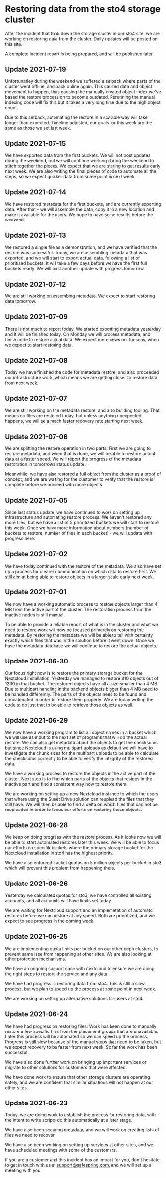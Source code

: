 # Restoring data from the sto4 storage cluster

After the incident that took down the storage cluster in our sto4 site, we are
working on restoring data from the cluster. Daily updates will be posted on
this site.

A complete incident report is being prepared, and will be published later.

## Update 2021-07-19

Unfortunatley during the weekend we suffered a setback where parts of the
cluster went offline, and back online again. This caused data and object
movement to happen, thus causing the manually created object index we've based
the restore process on to become outdated. Rerunning the manual indexing code
will fix this but it takes a very long time due to the high object count.

Due to this setback, automating the restore in a scalable way will take longer
than expected. Timeline adjusted, our goals for this week are the same as those
we set last week.

## Update 2021-07-15

We have exported data from the first buckets. We will not post updates during
the weekend, but we will continue working during the weekend to stitch together
the pieces. We expect that we are staring to get results early next week. We
are also writing the final pieces of code to automate all the steps, so we
expect quicker data from some point in next week.

## Update 2021-07-14

We have restored metadata for the first buckets, and are currently exporting
data. After that - we will assemble the data, copy it to a new location and
make it available for the users. We hope to have some results before the
weekend.

## Update 2021-07-13

We restored a single file as a demonstration, and we have verified that the
restore was successful. Today, we are assembling metadata that was exported,
and we will start to export actual data, following a list of prioritized
buckets. It will take a few days before we have the first full buckets ready.
We will post another update with progress tomorrow.

## Update 2021-07-12

We are still working on assembing metadata. We expect to start restoring data
tomorrow.

## Update 2021-07-09

There is not much to report today. We started exporting metadata yesterday and
it will be finished today. On Monday we will process metadata, and finish code
to restore actual data. We expect more news on Tuesday, when we expect to start
restoring data.

## Update 2021-07-08

Today we have finished the code for metadata restore, and also proceeded our
infrastructure work, which means we are getting closer to restore data from
next week.

## Update 2021-07-07

We are still working on the metadata restore, and also building tooling. That
means no files are restored today, but unless anything unexpected happens, we
will se a much faster recovery rate starting next week. 

## Update 2021-07-06

We are splitting the restore operation in two parts: First we are going to
restore metadata, and when that is done, we will be able to restore actual data
at a faster speed. We will report the progress of the metadata restoration in
tomorrows status update.

Meanwhile, we have also restored a full object from the cluster as a proof of
concept, and we are waiting for the customer to verify that the restore is
complete before we proceed with more objects.

## Update 2021-07-05

Since last status update, we have continued to work on setting up
infrastructure and automating restore process. We haven't restored any more
files, but we have a list of 5 prioritized buckets we will start to restore
this week. Once we have more information about numbers (number of buckets to
restore, number of files in each bucket) - we will update with progress here.

## Update 2021-07-02

We have today continued with the restore of the metadata. We also have set up a
process for clearer communication on which data to restore first. We still aim
at being able to restore objects in a larger scale early next week.

## Update 2021-07-01

We now have a working automatic process to restore objects larger than 4 MB
from the active part of the cluster. The restoration process from the inactive
nodes is still manual.

To be able to provide a reliable report of what is in the cluster and what we
need to restore work will now be focused primarely on restoring the metadata.
By restoring the metadata we will be able to tell with certainty exactly which
files that was in the solution before it went down. Once we have the metadata
database we will continue to restore the actual objects.


## Update 2021-06-30

Our focus right now is to restore the primary storage bucket for the Nextcloud
installation. Yesterday we managed to restore 810 objects out of 1230 in that
bucket. The restored objects have all a size smaller than 4 MB. Due to
multipart handling in the backend objects bigger than 4 MB need to be handled
differently. The parts of the objects need to be found and concatenated in
order to restore them properly. We are today writing the code to do just that
to be able to retrieve those objects as well.


## Update 2021-06-29

We now have a working program to list all object names in a bucket which we
will use as input to the next set of programs that will do the actual restore.
We can also get metadata about the objects to get the checksums but since
Nextcloud is using multipart uploads as default we will have to investigate the
chunk sizes for the multipart uploads to be able to calculate the checksums
correctly to be able to verify the integrity of the restored data.

We have a working process to restore the objects in the active part of the
cluster. Next step is to find which parts of the objects that resides in the
inactive part and find a consistent way how to restore them.

We are working on setting up a new Nextcloud instance to which the users that
where using the Sunet Drive solution can reupload the files that they still
have. We will then be able to find a delta on which files that can not be
reuploaded in order to focus our efforts on restoring those objects.


## Update 2021-06-28

We keep on doing progress with the restore process. As it looks now we will be
able to start automated restores later this week. We will be able to focus our
efforts on specifik buckets where the primary storage bucket for the Nextcloud
installation in sto4 has the highest priority.

We have also enforced bucket quotas on 5 million objects per bucket in sto3
which will prevent this problem from happening there.

## Update 2021-06-26

Yesterday we calculated quotas for sto3, we have controlled all existing
accounts, and all accounts will have limits set today.

We are waiting for Nextcloud support and an implemetation of automatc restores
before we can restore at any speed. Both are prioritized, and we expect to see
progress in the coming week.

## Update 2021-06-25

We are implementing quota limits per bucket on our other ceph clusters, to
prevent same isse from happening at other sites. We are also looking at other
protection mechanisms.

We have an ongoing support case with nextcloud to ensure we are doing the right
steps to restore the service and any data.

We have had progress in restoring data from sto4. This is still a slow process,
but we plan to speed up the process at some point in next week.

We are working on setting up alternative solutions for users at sto4.

## Update 2021-06-24

We have had progress on restoring files: Work has been done to manually restore
a few specific files from the placement groups that are unavailable. Later this
process will be automated so we can speed up the process. Progress is still
slow because of the manual steps that need to be taken, but we expect recovery
to be faster from next week. So far the work has been successful.

We have also done further work on bringing up important services or migrate to
other solutions for customers that were affected.

We have done work to ensure that other storage clusters are operating safely,
and we are confident that similar situations will not happen at our other
sites.

## Update 2021-06-23

Today, we are doing work to establish the process for restoring data, with the
intent to write scripts do this automatically at a later stage.

We have also been securing metadata, and we will work on creating lists of
files we need to recover.

We have also been working on setting up services at other sites, and we have
scheduled meetings with some of the customers.

If you are a customer and this incident has an impact for you, don't hesitate
to get in touch with us at support@safespring.com, and we will set up a meeting
with you.

